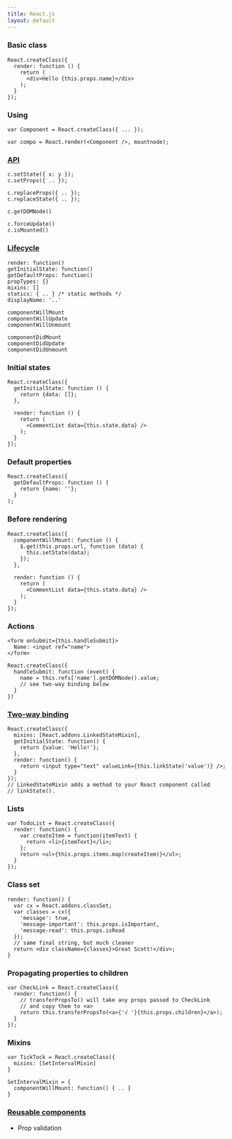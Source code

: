 ```yaml
---
title: React.js
layout: default
---
```


### Basic class

    React.createClass({
      render: function () {
        return (
          <div>Hello {this.props.name}</div>
        );
      }
    });

### Using

    var Component = React.createClass({ ... });

    var compo = React.render(<Component />, mountnode);

### [API](http://facebook.github.io/react/docs/component-api.html)

    c.setState({ x: y });
    c.setProps({ .. });

    c.replaceProps({ .. });
    c.replaceState({ .. });

    c.getDOMNode()

    c.forceUpdate()
    c.isMounted()

### [Lifecycle](http://facebook.github.io/react/docs/component-specs.html)

    render: function()
    getInitialState: function()
    getDefaultProps: function()
    propTypes: {}
    mixins: []
    statics: { .. } /* static methods */
    displayName: '..'

    componentWillMount
    componentWillUpdate
    componentWillUnmount

    componentDidMount
    componentDidUpdate
    componentDidUnmount


### Initial states

    React.createClass({
      getInitialState: function () {
        return {data: []};
      },

      render: function () {
        return (
          <CommentList data={this.state.data} />
        );
      }
    });

### Default properties

    React.createClass({
      getDefaultProps: function () {
        return {name: ''};
      }
    );

### Before rendering

    React.createClass({
      componentWillMount: function () {
        $.get(this.props.url, function (data) {
          this.setState(data);
        });
      },

      render: function () {
        return (
          <CommentList data={this.state.data} />
        );
      }
    });

### Actions

    <form onSubmit={this.handleSubmit}>
      Name: <input ref="name">
    </form>

    React.createClass({
      handleSubmit: function (event) {
        name = this.refs['name'].getDOMNode().value;
        // see two-way binding below
      }
    })

### [Two-way binding](http://facebook.github.io/react/docs/two-way-binding-helpers.html)

    React.createClass({
      mixins: [React.addons.LinkedStateMixin],
      getInitialState: function() {
        return {value: 'Hello!'};
      },
      render: function() {
        return <input type="text" valueLink={this.linkState('value')} />;
      }
    });
    // LinkedStateMixin adds a method to your React component called
    // linkState(). 

### Lists

    var TodoList = React.createClass({
      render: function() {
        var createItem = function(itemText) {
          return <li>{itemText}</li>;
        };
        return <ul>{this.props.items.map(createItem)}</ul>;
      }
    });

### Class set

    render: function() {
      var cx = React.addons.classSet;
      var classes = cx({
        'message': true,
        'message-important': this.props.isImportant,
        'message-read': this.props.isRead
      });
      // same final string, but much cleaner
      return <div className={classes}>Great Scott!</div>;
    }

### Propagating properties to children

    var CheckLink = React.createClass({
      render: function() {
        // transferPropsTo() will take any props passed to CheckLink
        // and copy them to <a>
        return this.transferPropsTo(<a>{'√ '}{this.props.children}</a>);
      }
    });

### Mixins

    var TickTock = React.createClass({
      mixins: [SetIntervalMixin]
    }

    SetIntervalMixin = {
      componentWillMount: function() { .. }
    }

### [Reusable components](http://facebook.github.io/react/docs/reusable-components.html)

  * Prop validation
